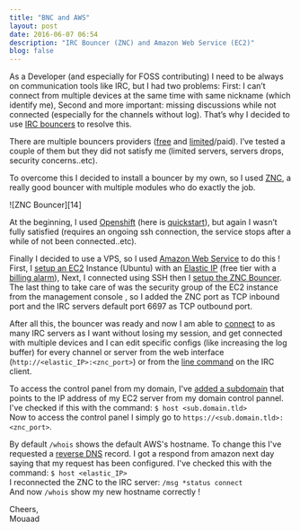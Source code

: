 ```yaml
---
title: "BNC and AWS"
layout: post
date: 2016-06-07 06:54
description: "IRC Bouncer (ZNC) and Amazon Web Service (EC2)"
blog: false
---
```


As a Developer (and especially for FOSS contributing) I need to be always on communication tools like IRC, but I had two problems: First: I can’t connect from multiple devices at the same time with same nickname (which identify me), Second and more important: missing discussions while not connected (especially for the channels without log). That’s why I decided to use [IRC bouncers][1] to resolve this.

There are multiple bouncers providers ([free][2] and [limited][3]/paid). I’ve tested a couple of them but they did not satisfy me (limited servers, servers drops, security concerns..etc).

To overcome this I decided to install a bouncer by my own, so I used [ZNC][4], a really good bouncer with multiple modules who do exactly the job.<br /> 

<div class="text-center" markdown="1">
![ZNC Bouncer][14]
</div>

At the beginning, I used [Openshift][5] (here is [quickstart][6]), but again I wasn’t fully satisfied (requires an ongoing ssh connection, the service stops after a while of not been connected..etc).

Finally I decided to use a VPS, so I used [Amazon Web Service][7] to do this ! First, I [setup an EC2][8] Instance (Ubuntu) with an [Elastic IP][9] (free tier with a [billing alarm][10]), Next, I connected using SSH then I [setup the ZNC Bouncer][11].<br />
The last thing to take care of was the security group of the EC2 instance from the management console , so I added the ZNC port as TCP inbound port and the IRC servers default port 6697 as TCP outbound port.

After all this, the bouncer was ready and now I am able to [connect][12] to as many IRC servers as I want without losing my session, and get connected with multiple devices and I can edit specific configs (like increasing the log buffer) for every channel or server from the web interface (`http://<elastic_IP>:<znc_port>`) or from the [line command][13] on the IRC client.

To access the control panel from my domain, I've [added a subdomain][15] that points to the IP address of my EC2 server from my domain control pannel. I've checked if this with the command: `$ host <sub.domain.tld>`<br />
Now to access the control panel I simply go to `https://<sub.domain.tld>:<znc_port>`. 

By default `/whois` shows the default AWS's hostname. To change this I've requested a [reverse DNS][16] record. I got a respond from amazon next day saying that my request has been configured. I've checked this with the command: `$ host <elastic_IP>`<br />
I reconnected the ZNC to the IRC server: `/msg *status connect`<br />
And now `/whois` show my new hostname correctly !

Cheers,<br />
Mouaad

[1]: https://en.wikipedia.org/wiki/BNC_(software)#IRC
[2]: http://wiki.znc.in/Providers
[3]: https://www.irccloud.com/
[4]: http://wiki.znc.in/ZNC
[5]: https://www.openshift.com/about/index.html
[6]: https://github.com/cjryan/znc-openshift-quickstart
[7]: https://aws.amazon.com/
[8]: http://docs.aws.amazon.com/AWSEC2/latest/UserGuide/EC2_GetStarted.html#ec2-launch-instance_linux
[9]: http://docs.aws.amazon.com/AWSEC2/latest/UserGuide/elastic-ip-addresses-eip.html#using-instance-addressing-eips-allocating
[10]: http://docs.aws.amazon.com/awsaccountbilling/latest/aboutv2/free-tier-alarms.html
[11]: https://www.digitalocean.com/community/tutorials/how-to-install-znc-an-irc-bouncer-on-an-ubuntu-vps
[12]: http://wiki.znc.in/HexChat
[13]: http://wiki.znc.in/Using_commands
[14]: http://wiki.znc.in/images/4/4f/Overview_network_scheme.png
[15]: https://uk.godaddy.com/help/add-a-subdomain-that-points-to-an-ip-address-4080
[16]: http://aws.amazon.com/fr/ec2/faqs/#Can_I_configure_the_reverse_DNS_record_for_my_Elastic_IP_address
